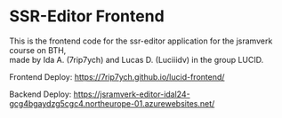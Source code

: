# SSR-Editor Frontend

This is the frontend code for the ssr-editor application for the jsramverk course on BTH,  
made by Ida A. (7rip7ych) and Lucas D. (Luciiidv) in the group LUCID.  


Frontend Deploy: https://7rip7ych.github.io/lucid-frontend/

Backend Deploy: https://jsramverk-editor-idal24-gcg4bgaydzg5cgc4.northeurope-01.azurewebsites.net/
